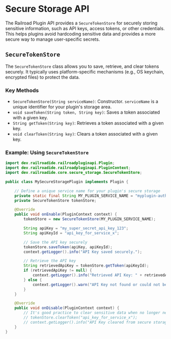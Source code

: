 # Secure Storage API

The Railroad Plugin API provides a `SecureTokenStore` for securely storing sensitive information, such as API keys, access tokens, or other credentials. This helps plugins avoid hardcoding sensitive data and provides a more secure way to manage user-specific secrets.

## `SecureTokenStore`

The `SecureTokenStore` class allows you to save, retrieve, and clear tokens securely. It typically uses platform-specific mechanisms (e.g., OS keychain, encrypted files) to protect the data.

### Key Methods

- `SecureTokenStore(String serviceName)`: Constructor. `serviceName` is a unique identifier for your plugin's storage area.
- `void saveToken(String token, String key)`: Saves a token associated with a given key.
- `String getToken(String key)`: Retrieves a token associated with a given key.
- `void clearToken(String key)`: Clears a token associated with a given key.

### Example: Using `SecureTokenStore`

```java
import dev.railroadide.railroadpluginapi.Plugin;
import dev.railroadide.railroadpluginapi.PluginContext;
import dev.railroadide.core.secure_storage.SecureTokenStore;

public class MySecureStoragePlugin implements Plugin {

    // Define a unique service name for your plugin's secure storage
    private static final String MY_PLUGIN_SERVICE_NAME = "myplugin-auth";
    private SecureTokenStore tokenStore;

    @Override
    public void onEnable(PluginContext context) {
        tokenStore = new SecureTokenStore(MY_PLUGIN_SERVICE_NAME);

        String apiKey = "my_super_secret_api_key_123";
        String apiKeyId = "api_key_for_service_x";

        // Save the API key securely
        tokenStore.saveToken(apiKey, apiKeyId);
        context.getLogger().info("API Key saved securely.");

        // Retrieve the API key
        String retrievedApiKey = tokenStore.getToken(apiKeyId);
        if (retrievedApiKey != null) {
            context.getLogger().info("Retrieved API Key: " + retrievedApiKey);
        } else {
            context.getLogger().warn("API Key not found or could not be retrieved.");
        }
    }

    @Override
    public void onDisable(PluginContext context) {
        // It's good practice to clear sensitive data when no longer needed (not necessarily in onDisable)
        // tokenStore.clearToken("api_key_for_service_x");
        // context.getLogger().info("API Key cleared from secure storage.");
    }
}
```
